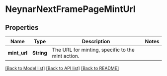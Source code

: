 # NeynarNextFramePageMintUrl

## Properties

Name | Type | Description | Notes
------------ | ------------- | ------------- | -------------
**mint_url** | **String** | The URL for minting, specific to the mint action. | 

[[Back to Model list]](../README.md#documentation-for-models) [[Back to API list]](../README.md#documentation-for-api-endpoints) [[Back to README]](../README.md)


